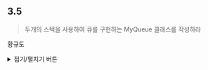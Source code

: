 ## 3.5

> 두개의 스택을 사용하여 큐를 구현하는 MyQueue 클래스를 작성하라

황규도
<details>
<summary>접기/펼치기 버튼</summary>

```python
class Stack:
    class iterator:
        def __init__(self, outer):
            self.stack = outer.stack
            self.idx = len(self.stack) - 1
            
        def __iter__(self):
            return self
        
        def __next__(self):
            if self.idx < 0:
                raise StopIteration
            data = self.stack[self.idx]
            self.idx -= 1
            return data
            
    def __init__(self):
        self.stack = []
        
    def pop(self):
        return self.stack.pop()
    
    def push(self, data):
        self.stack.append(data)
        
    def peek(self):
        return self.stack[-1]
    
    def isEmpty(self):
        return len(self.stack) == 0
    
    def __str__(self):
        return str(self.stack)
    
    def __iter__(self):
        return self.iterator(self)
    
class MyQueue:
    def __init__(self):
        self.queue = Stack()
        self.stack = Stack()

        
    def enqueue(self, data):
        self.stack.push(data)
        
    def dequeue(self):
        if self.queue.isEmpty():
            while not self.stack.isEmpty():
                self.queue.push(self.stack.pop())
        return self.queue.pop()

    def isEmpty(self):
        return self.queue.isEmpty() and self.stack.isEmpty()
    
    def __str__(self):
        res = "["
        for s in self.stack:
            res += str(s) + ", "
        
        for s in self.queue:
            res += str(s) + ", "
        return res + "]"
        
```


```python
import random

q = MyQueue()
for i in range(20):
    print("============================")
    print("[*] MyQueue : " + str(q))
    if random.randint(1, 2) == 1 and not q.isEmpty():
        print("[*] I Poped  : " + str(q.dequeue()))
    else:
        data = random.randint(1, 40)
        print("[*] I Pushed : " + str(data))
        q.enqueue(data)
    

```

    ============================
    [*] MyQueue : []
    [*] I Pushed : 22
    ============================
    [*] MyQueue : [22, ]
    [*] I Poped  : 22
    ============================
    [*] MyQueue : []
    [*] I Pushed : 25
    ============================
    [*] MyQueue : [25, ]
    [*] I Pushed : 15
    ============================
    [*] MyQueue : [15, 25, ]
    [*] I Poped  : 25
    ============================
    [*] MyQueue : [15, ]
    [*] I Poped  : 15
    ============================
    [*] MyQueue : []
    [*] I Pushed : 30
    ============================
    [*] MyQueue : [30, ]
    [*] I Poped  : 30
    ============================
    [*] MyQueue : []
    [*] I Pushed : 1
    ============================
    [*] MyQueue : [1, ]
    [*] I Pushed : 17
    ============================
    [*] MyQueue : [17, 1, ]
    [*] I Pushed : 19
    ============================
    [*] MyQueue : [19, 17, 1, ]
    [*] I Pushed : 12
    ============================
    [*] MyQueue : [12, 19, 17, 1, ]
    [*] I Poped  : 1
    ============================
    [*] MyQueue : [17, 19, 12, ]
    [*] I Pushed : 20
    ============================
    [*] MyQueue : [20, 17, 19, 12, ]
    [*] I Poped  : 17
    ============================
    [*] MyQueue : [20, 19, 12, ]
    [*] I Pushed : 12
    ============================
    [*] MyQueue : [12, 20, 19, 12, ]
    [*] I Pushed : 31
    ============================
    [*] MyQueue : [31, 12, 20, 19, 12, ]
    [*] I Pushed : 34
    ============================
    [*] MyQueue : [34, 31, 12, 20, 19, 12, ]
    [*] I Pushed : 20
    ============================
    [*] MyQueue : [20, 34, 31, 12, 20, 19, 12, ]
    [*] I Pushed : 20
    


```python

```


</details>
